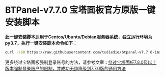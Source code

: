 # BTPanel-v7.7.0 宝塔面板官方原版一键安装脚本

**此一键安装脚本适用于Centos/Ubuntu/Debian服务器系统，独立运行环境为py3.7，执行一键安装脚本命令如下：**

```Bash
curl -sSO https://raw.githubusercontent.com/tudiedie/btpanel-v7.7.0-install/main/install/install_panel.sh && bash install_panel.sh
```

更多绕过宝塔面板强制登录账号的方法，请参考文章：[绕过宝塔面板7.8.0及以上版本强制登录账户的限制，并成功无缝降级到7.7.0版的通用方法](https://www.tudiedie.com/bypass-the-forced-login-of-bt-7-8-0-and-downgrade-to-bt-7-7-0.html)

